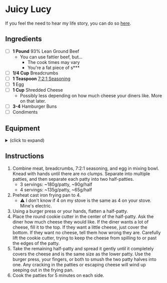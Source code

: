 # Juicy Lucy

If you feel the need to hear my life story, you can do so [here](https://www.youtube.com/watch?v=dQw4w9WgXcQ).

## Ingredients

- [ ] **1 Pound** 93% Lean Ground Beef
  - You can use fattier beef, but...
    - The cook times may vary
    - You're a fat piece of s***
- [ ] **1/4 Cup** Breadcrumbs
- [ ] **1 Teaspoon** [7:2:1 Seasoning](../Misc/721.md)
- [ ] **1** Egg
- [ ] **1 Cup** Shredded Cheese
    - Possibly less depending on how much cheese your diners like. More on that later.
- [ ] **3-4** Hamburger Buns
- [ ] Condiments

## Equipment

<details>
<summary>(click to expand)</summary>

- [ ] Medium Mixing Bowl
- [ ] Cast Iron Frying Pan
- [ ] Round 2-3" Cookie Cutter
- [ ] Spatula
- [ ] A Stove?
- [ ] (optional) Burger Press

</details>

## Instructions

1. Combine meat, breadcrumbs, 7:2:1 seasoning, and egg in mixing bowl. Knead with hands until there are no clumps. Separate into multiple patties, and then separate each patty into two half-patties.
    - 3 servings: ~180g/patty, ~90g/half
    - 4 servings: ~135g/patty, ~65g/half
1. Preheat cast iron frying pan to 4.
    - :warning: I don't know if 4 on my stove is the same as 4 on your stove. Mine's electric.
1. Using a burger press or your hands, flatten a half-patty.
1. Place the round cookie cutter in the center of the half-patty. Ask the diner how much cheese they would like. If the diner wants a lot of cheese, fill it to the top. If they want a little cheese, just cover the bottom. If they want no cheese, tell them how wrong they are. Carefully lift the cookie cutter, trying to keep the cheese from spilling to or past the edges of the patty.
1. Take the remaining half-patty and spread it gently until it completely covers the cheese and is the same size as the lower patty. Use the burger press, your fingers, or both to smush the two patty halves into one. Any cracking in the patties or escaping cheese will wind up seeping out in the frying pan.
1. Cook the patties for 5 minutes on each side.

